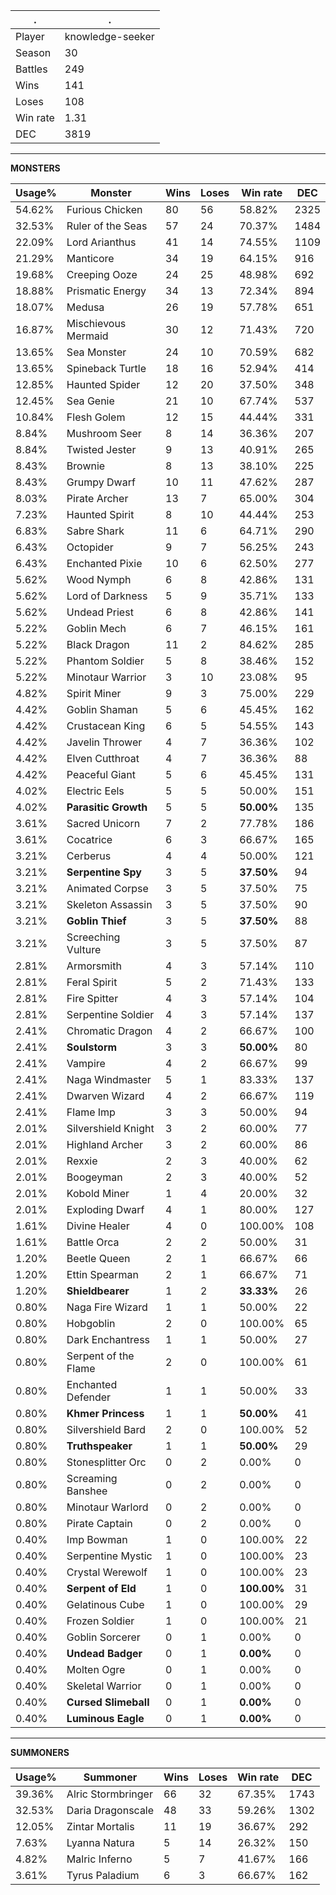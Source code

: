 .|.
|-|-
Player|knowledge-seeker
Season|30
Battles|249
Wins|141
Loses|108
Win rate|1.31
DEC|3819

---
**MONSTERS**

Usage%|Monster|Wins|Loses|Win rate|DEC|
-|-|-|-|-|-|
54.62%|Furious Chicken|80|56|58.82%|2325|
32.53%|Ruler of the Seas|57|24|70.37%|1484|
22.09%|Lord Arianthus|41|14|74.55%|1109|
21.29%|Manticore|34|19|64.15%|916|
19.68%|Creeping Ooze|24|25|48.98%|692|
18.88%|Prismatic Energy|34|13|72.34%|894|
18.07%|Medusa|26|19|57.78%|651|
16.87%|Mischievous Mermaid|30|12|71.43%|720|
13.65%|Sea Monster|24|10|70.59%|682|
13.65%|Spineback Turtle|18|16|52.94%|414|
12.85%|Haunted Spider|12|20|37.50%|348|
12.45%|Sea Genie|21|10|67.74%|537|
10.84%|Flesh Golem|12|15|44.44%|331|
8.84%|Mushroom Seer|8|14|36.36%|207|
8.84%|Twisted Jester|9|13|40.91%|265|
8.43%|Brownie|8|13|38.10%|225|
8.43%|Grumpy Dwarf|10|11|47.62%|287|
8.03%|Pirate Archer|13|7|65.00%|304|
7.23%|Haunted Spirit|8|10|44.44%|253|
6.83%|Sabre Shark|11|6|64.71%|290|
6.43%|Octopider|9|7|56.25%|243|
6.43%|Enchanted Pixie|10|6|62.50%|277|
5.62%|Wood Nymph|6|8|42.86%|131|
5.62%|Lord of Darkness|5|9|35.71%|133|
5.62%|Undead Priest|6|8|42.86%|141|
5.22%|Goblin Mech|6|7|46.15%|161|
5.22%|Black Dragon|11|2|84.62%|285|
5.22%|Phantom Soldier|5|8|38.46%|152|
5.22%|Minotaur Warrior|3|10|23.08%|95|
4.82%|Spirit Miner|9|3|75.00%|229|
4.42%|Goblin Shaman|5|6|45.45%|162|
4.42%|Crustacean King|6|5|54.55%|143|
4.42%|Javelin Thrower|4|7|36.36%|102|
4.42%|Elven Cutthroat|4|7|36.36%|88|
4.42%|Peaceful Giant|5|6|45.45%|131|
4.02%|Electric Eels|5|5|50.00%|151|
4.02%|**Parasitic Growth**|5|5|**50.00%**|135|
3.61%|Sacred Unicorn|7|2|77.78%|186|
3.61%|Cocatrice|6|3|66.67%|165|
3.21%|Cerberus|4|4|50.00%|121|
3.21%|**Serpentine Spy**|3|5|**37.50%**|94|
3.21%|Animated Corpse|3|5|37.50%|75|
3.21%|Skeleton Assassin|3|5|37.50%|90|
3.21%|**Goblin Thief**|3|5|**37.50%**|88|
3.21%|Screeching Vulture|3|5|37.50%|87|
2.81%|Armorsmith|4|3|57.14%|110|
2.81%|Feral Spirit|5|2|71.43%|133|
2.81%|Fire Spitter|4|3|57.14%|104|
2.81%|Serpentine Soldier|4|3|57.14%|137|
2.41%|Chromatic Dragon|4|2|66.67%|100|
2.41%|**Soulstorm**|3|3|**50.00%**|80|
2.41%|Vampire|4|2|66.67%|99|
2.41%|Naga Windmaster|5|1|83.33%|137|
2.41%|Dwarven Wizard|4|2|66.67%|119|
2.41%|Flame Imp|3|3|50.00%|94|
2.01%|Silvershield Knight|3|2|60.00%|77|
2.01%|Highland Archer|3|2|60.00%|86|
2.01%|Rexxie|2|3|40.00%|62|
2.01%|Boogeyman|2|3|40.00%|52|
2.01%|Kobold Miner|1|4|20.00%|32|
2.01%|Exploding Dwarf|4|1|80.00%|127|
1.61%|Divine Healer|4|0|100.00%|108|
1.61%|Battle Orca|2|2|50.00%|31|
1.20%|Beetle Queen|2|1|66.67%|66|
1.20%|Ettin Spearman|2|1|66.67%|71|
1.20%|**Shieldbearer**|1|2|**33.33%**|26|
0.80%|Naga Fire Wizard|1|1|50.00%|22|
0.80%|Hobgoblin|2|0|100.00%|65|
0.80%|Dark Enchantress|1|1|50.00%|27|
0.80%|Serpent of the Flame|2|0|100.00%|61|
0.80%|Enchanted Defender|1|1|50.00%|33|
0.80%|**Khmer Princess**|1|1|**50.00%**|41|
0.80%|Silvershield Bard|2|0|100.00%|52|
0.80%|**Truthspeaker**|1|1|**50.00%**|29|
0.80%|Stonesplitter Orc|0|2|0.00%|0|
0.80%|Screaming Banshee|0|2|0.00%|0|
0.80%|Minotaur Warlord|0|2|0.00%|0|
0.80%|Pirate Captain|0|2|0.00%|0|
0.40%|Imp Bowman|1|0|100.00%|22|
0.40%|Serpentine Mystic|1|0|100.00%|23|
0.40%|Crystal Werewolf|1|0|100.00%|23|
0.40%|**Serpent of Eld**|1|0|**100.00%**|31|
0.40%|Gelatinous Cube|1|0|100.00%|29|
0.40%|Frozen Soldier|1|0|100.00%|21|
0.40%|Goblin Sorcerer|0|1|0.00%|0|
0.40%|**Undead Badger**|0|1|**0.00%**|0|
0.40%|Molten Ogre|0|1|0.00%|0|
0.40%|Skeletal Warrior|0|1|0.00%|0|
0.40%|**Cursed Slimeball**|0|1|**0.00%**|0|
0.40%|**Luminous Eagle**|0|1|**0.00%**|0|

---
**SUMMONERS**

Usage%|Summoner|Wins|Loses|Win rate|DEC|
-|-|-|-|-|-|
39.36%|Alric Stormbringer|66|32|67.35%|1743|
32.53%|Daria Dragonscale|48|33|59.26%|1302|
12.05%|Zintar Mortalis|11|19|36.67%|292|
7.63%|Lyanna Natura|5|14|26.32%|150|
4.82%|Malric Inferno|5|7|41.67%|166|
3.61%|Tyrus Paladium|6|3|66.67%|162|
